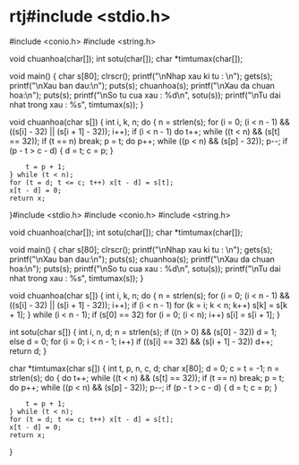 # rtj#include <stdio.h>
#include <conio.h>
#include <string.h>

void chuanhoa(char[]);
int sotu(char[]);
char *timtumax(char[]);

void main()
{
	char s[80];
	clrscr();
	printf("\nNhap xau ki tu : \n");
	gets(s);
	printf("\nXau ban dau:\n");
	puts(s);
	chuanhoa(s);
	printf("\nXau da chuan hoa:\n");
	puts(s);
	printf("\nSo tu cua xau : %d\n", sotu(s));
	printf("\nTu dai nhat trong xau : %s", timtumax(s));
}

void chuanhoa(char s[])
{
	int i, k, n;
	do {
		n = strlen(s);
		for (i = 0;
			(i < n - 1) && ((s[i] - 32) || (s[i + 1] - 32)); i++);
		if (i < n - 1)
		do t++; while ((t < n) && (s[t] == 32));
		if (t == n) break;
		p = t;
		do p++; while ((p < n) && (s[p] - 32));
		p--;
		if (p - t > c - d)
		{
			d = t;
			c = p;
		}

		t = p + 1;
	} while (t < n);
	for (t = d; t <= c; t++) x[t - d] = s[t];
	x[t - d] = 0;
	return x;
}#include <stdio.h>
#include <conio.h>
#include <string.h>

void chuanhoa(char[]);
int sotu(char[]);
char *timtumax(char[]);

void main()
{
	char s[80];
	clrscr();
	printf("\nNhap xau ki tu : \n");
	gets(s);
	printf("\nXau ban dau:\n");
	puts(s);
	chuanhoa(s);
	printf("\nXau da chuan hoa:\n");
	puts(s);
	printf("\nSo tu cua xau : %d\n", sotu(s));
	printf("\nTu dai nhat trong xau : %s", timtumax(s));
}

void chuanhoa(char s[])
{
	int i, k, n;
	do {
		n = strlen(s);
		for (i = 0;
			(i < n - 1) && ((s[i] - 32) || (s[i + 1] - 32)); i++);
		if (i < n - 1)
			for (k = i; k < n; k++) s[k] = s[k + 1];
	} while (i < n - 1);
	if (s[0] == 32)
		for (i = 0;
			(i < n); i++) s[i] = s[i + 1];
}

int sotu(char s[])
{
	int i, n, d;
	n = strlen(s);
	if ((n > 0) && (s[0] - 32)) d = 1;
	else d = 0;
	for (i = 0; i < n - 1; i++)
		if ((s[i] == 32) && (s[i + 1] - 32)) d++;
	return d;
}

char *timtumax(char s[])
{
	int t, p, n, c, d;
	char x[80];
	d = 0;
	c = t = -1;
	n = strlen(s);
	do {
		do t++; while ((t < n) && (s[t] == 32));
		if (t == n) break;
		p = t;
		do p++; while ((p < n) && (s[p] - 32));
		p--;
		if (p - t > c - d)
		{
			d = t;
			c = p;
		}

		t = p + 1;
	} while (t < n);
	for (t = d; t <= c; t++) x[t - d] = s[t];
	x[t - d] = 0;
	return x;
}
